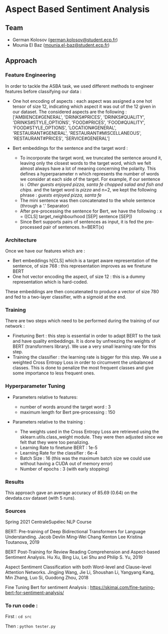 # Aspect Based Sentiment Analysis

## Team

- German Kolosov (german.kolosov@student.ecp.fr)
- Mounia El Baz (mounia.el-baz@student.ecp.fr)


## Approach

### Feature Engineering
In order to tackle the ASBA task, we used different methods to engineer features before classifying our data : 
- One hot encoding of aspects : each aspect was assigned a one hot tensor of size 12, indicating which aspect it was out of the 12 given in our dataset. 
The considered aspects are the following : ['AMBIENCE#GENERAL', 'DRINKS#PRICES', 'DRINKS#QUALITY',
           'DRINKS#STYLE_OPTIONS', 'FOOD#PRICES', 'FOOD#QUALITY',
           'FOOD#STYLE_OPTIONS', 'LOCATION#GENERAL', 'RESTAURANT#GENERAL',
           'RESTAURANT#MISCELLANEOUS', 'RESTAURANT#PRICES', 'SERVICE#GENERAL']
           
- Bert embeddings for the sentence and the target word : 
    - To incorporate the target word, we truncated the sentence around it, leaving only the closest words to the target word, which we felt almost always have a lot of meaning concerning the polarity. This defines a hyperparameter n which represents the number of words we consider at each side of the target. For example, if our sentence is : _Other guests enjoyed pizza, santa fe chopped salad and fish and chips._ and the target word is _pizza_ and n=2, we kept the following phrase : _guests enjoyed pizza, santa fe_ 
    - The mini sentence was then concatenated to the whole sentence (through a ‘.’ Separator)
    - After pre-processing the sentence for Bert, we have the following : x = ([CLS] target_neighbourhood [SEP] sentence [SEP])
    - Since Bert supports pairs of sentences as input, it is fed the pre-processed pair of sentences. h=BERT(x)
    
### Architecture
Once we have our features which are : 
- Bert embeddings h[CLS] which is a target aware representation of the sentence, of size 768 : this representation improves as we finetune BERT
- One hot vector encoding the aspect, of size 12 : this is a dummy representation which is hard-coded.

These embeddings are then concatenated to produce a vector of size 780 and fed to a two-layer classifier, with a sigmoid at the end. 

### Training 
There are two steps which need to be performed during the training of our network : 
- Finetuning Bert : this step is essential in order to adapt BERT to the task and have quality embeddings. It is done by unfreezing the weights of BERT (transformers library). We use a very small learning rate for this step.
- Training the classifier : the learning rate is bigger for this step. We use a weighted Cross Entropy Loss in order to circumvent the unbalanced classes. This is done to penalize the most frequent classes and give some importance to less frequent ones. 

### Hyperparameter Tuning
- Parameters relative to features:
    - number of words around the target word : 3
    - maximum length for Bert pre-processing : 150

- Parameters relative to the training :
    - The weights used in the Cross Entropy Loss are retrieved using the sklearn.utils.class_weight module. They were then adjusted since we felt that they were too penalizing. 
    - Learning Rate to finetune BERT : 1e-5
    - Learning Rate for the classifier : 6e-4
    - Batch Size : 16 (this was the maximum batch size we could use without having a CUDA out of memory error)
    - Number of epochs : 3 (with early stopping)

### Results
This approach gave an average accuracy of 85.69 (0.64) on the devdata.csv dataset (with 5 runs). 

### Sources 
Spring 2021 CentraleSupélec NLP Course

BERT: Pre-training of Deep Bidirectional Transformers for Language Understanding. Jacob Devlin Ming-Wei Chang Kenton Lee Kristina Toutanova, 2019

BERT Post-Training for Review Reading Comprehension and Aspect-based Sentiment Analysis. Hu Xu, Bing Liu, Lei Shu and Philip S. Yu, 2019

Aspect Sentiment Classification with both Word-level and Clause-level Attention Networks. Jingjing Wang, Jie Li, Shoushan Li, Yangyang Kang, Min Zhang, Luo Si, Guodong Zhou, 2018

Fine Tuning Bert for sentiment Analysis : https://skimai.com/fine-tuning-bert-for-sentiment-analysis/

### To run code : 
First : `cd src` 

Then : `python tester.py`